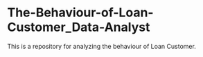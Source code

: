 # The-Behaviour-of-Loan-Customer_Data-Analyst

This is a repository for analyzing the behaviour of Loan Customer. 
